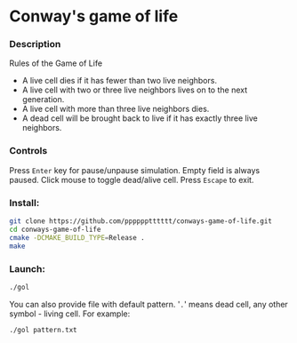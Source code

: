 # Conway's game of life

### Description
Rules of the Game of Life
 - A live cell dies if it has fewer than two live neighbors.
 - A live cell with two or three live neighbors lives on to the next generation.
 - A live cell with more than three live neighbors dies.
 - A dead cell will be brought back to live if it has exactly three live neighbors.

### Controls
Press `Enter` key for pause/unpause simulation. Empty field is always paused. Click mouse to toggle dead/alive cell. Press `Escape` to exit.

### Install:
```sh
git clone https://github.com/pppppptttttt/conways-game-of-life.git
cd conways-game-of-life
cmake -DCMAKE_BUILD_TYPE=Release .
make
```

### Launch:
```sh
./gol
```

You can also provide file with default pattern. '`.`' means dead cell, any other symbol - living cell. For example:
```
./gol pattern.txt
```
